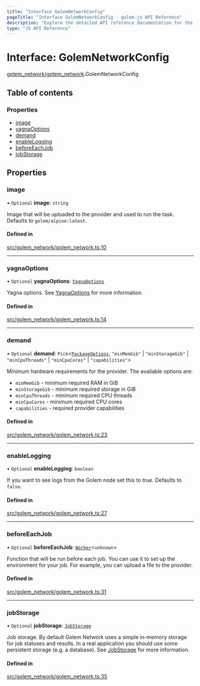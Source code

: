```yaml
---
title: "Interface GolemNetworkConfig"
pageTitle: "Interface GolemNetworkConfig - golem-js API Reference"
description: "Explore the detailed API reference documentation for the Interface GolemNetworkConfig within the golem-js SDK for the Golem Network."
type: "JS API Reference"
---
```

# Interface: GolemNetworkConfig

[golem\_network/golem\_network](../modules/golem_network_golem_network).GolemNetworkConfig

## Table of contents

### Properties

- [image](golem_network_golem_network.GolemNetworkConfig#image)
- [yagnaOptions](golem_network_golem_network.GolemNetworkConfig#yagnaoptions)
- [demand](golem_network_golem_network.GolemNetworkConfig#demand)
- [enableLogging](golem_network_golem_network.GolemNetworkConfig#enablelogging)
- [beforeEachJob](golem_network_golem_network.GolemNetworkConfig#beforeeachjob)
- [jobStorage](golem_network_golem_network.GolemNetworkConfig#jobstorage)

## Properties

### image

• `Optional` **image**: `string`

Image that will be uploaded to the provider and used to run the task. Defaults to `golem/alpine:latest`.

#### Defined in

[src/golem_network/golem_network.ts:10](https://github.com/golemfactory/golem-js/blob/69e0610/src/golem_network/golem_network.ts#L10)

___

### yagnaOptions

• `Optional` **yagnaOptions**: [`YagnaOptions`](../modules/executor_executor#yagnaoptions)

Yagna options. See [YagnaOptions](../modules/executor_executor#yagnaoptions) for more information.

#### Defined in

[src/golem_network/golem_network.ts:14](https://github.com/golemfactory/golem-js/blob/69e0610/src/golem_network/golem_network.ts#L14)

___

### demand

• `Optional` **demand**: `Pick`\<[`PackageOptions`](../modules/package_package#packageoptions), ``"minMemGib"`` \| ``"minStorageGib"`` \| ``"minCpuThreads"`` \| ``"minCpuCores"`` \| ``"capabilities"``\>

Minimum hardware requirements for the provider. The available options are:
- `minMemGib` - minimum required RAM in GiB
- `minStorageGib` - minimum required storage in GiB
- `minCpuThreads` - minimum required CPU threads
- `minCpuCores` - minimum required CPU cores
- `capabilities` - required provider capabilities

#### Defined in

[src/golem_network/golem_network.ts:23](https://github.com/golemfactory/golem-js/blob/69e0610/src/golem_network/golem_network.ts#L23)

___

### enableLogging

• `Optional` **enableLogging**: `boolean`

If you want to see logs from the Golem node set this to true. Defaults to `false`.

#### Defined in

[src/golem_network/golem_network.ts:27](https://github.com/golemfactory/golem-js/blob/69e0610/src/golem_network/golem_network.ts#L27)

___

### beforeEachJob

• `Optional` **beforeEachJob**: [`Worker`](../modules/task_work#worker)\<`unknown`\>

Function that will be run before each job. You can use it to set up the environment for your job. For example, you can upload a file to the provider.

#### Defined in

[src/golem_network/golem_network.ts:31](https://github.com/golemfactory/golem-js/blob/69e0610/src/golem_network/golem_network.ts#L31)

___

### jobStorage

• `Optional` **jobStorage**: [`JobStorage`](job_storage.JobStorage)

Job storage. By default Golem Network uses a simple in-memory storage for job statuses and results. In a real application you should use some persistent storage (e.g. a database). See [JobStorage](job_storage.JobStorage) for more information.

#### Defined in

[src/golem_network/golem_network.ts:35](https://github.com/golemfactory/golem-js/blob/69e0610/src/golem_network/golem_network.ts#L35)
